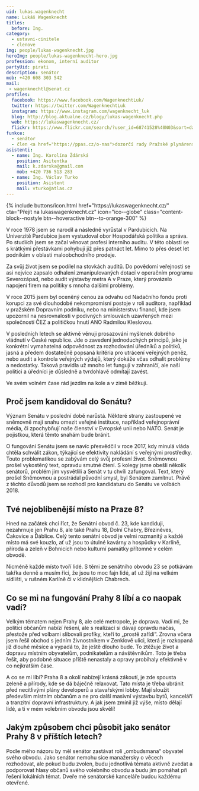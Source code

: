 ```yaml
---
uid: lukas.wagenknecht
name: Lukáš Wagenknecht
titles:
  before: Ing.
category:
  - ustavni-cinitele
  - clenove
img: people/lukas-wagenknecht.jpg
heroImg: people/lukas-wagenknecht-hero.jpg
profession: ekonom, interní auditor
partyUid: pirati
description: senátor
mob: +420 608 303 542
mail:
 - wagenknechtl@senat.cz
profiles:
  facebook: https://www.facebook.com/WagenknechtLuk/
  twitter: https://twitter.com/WagenknechtLuk
  instagram: https://www.instagram.com/wagenknecht_luk
  blog: http://blog.aktualne.cz/blogy/lukas-wagenknecht.php
  web: https://lukaswagenknecht.cz/
  flickr: https://www.flickr.com/search/?user_id=68741528%40N03&sort=date-taken-desc&view_all=1&text=luk%C3%A1%C5%A1%20wagenknecht 
funkce:
  - senátor
  - člen <a href="https://ppas.cz/o-nas">dozorčí rady Pražské plynárenské, a.s.</a>
asistenti:
  - name: Ing. Karolína Ždárská
    position: Asitentka
    mail: k.zdarska@gmail.com
    mob: +420 736 513 283
  - name: Ing. Václav Turko
    position: Asistent
    mail: vturko@atlas.cz
---
```

<div class="mb-4">
{% include buttons/icon.html href="https://lukaswagenknecht.cz/" cta="Přejít na lukaswagenknecht.cz" icon="ico--globe" class="content-block--nostyle btn--hoveractive btn--to-orange-300" %}
</div>

V roce 1978 jsem se narodil a následně vyrůstal v Pardubicích. Na Univerzitě Pardubice jsem vystudoval obor Hospodářská politika a správa. Po studiích jsem se začal věnovat profesi interního auditu. V této oblasti se s krátkými přestávkami pohybuji již přes patnáct let. Mimo to přes deset let podnikám v oblasti maloobchodního prodeje.

Za svůj život jsem se podílel na stovkách auditů. Do povědomí veřejnosti se asi nejvíce zapsalo odhalení zmanipulovaných dotací v operačním programu Severozápad, nebo audit výstavby metra A v Praze, který provázelo napojení firem na politiky s mnoha dalšími problémy.

V roce 2015 jsem byl oceněný cenou za odvahu od Nadačního fondu proti korupci za své dlouhodobé nekompromisní postoje v roli auditora, například v pražském Dopravním podniku, nebo na ministerstvu financí, kde jsem upozornil na nesrovnalosti v podivných smlouvách uzavřených mezi společností ČEZ a političkou hnutí ANO Radmilou Kleslovou.

V posledních letech se aktivně věnuji prosazování myšlenek dobrého vládnutí v České republice. Jde o zavedení jednoduchých principů, jako je konkrétní vymahatelná odpovědnost za rozhodování úředníků a politiků, jasná a předem dostatečně popsaná kritéria pro utrácení veřejných peněz, nebo audit a kontrola veřejných výdajů, který dokáže včas odhalit problémy a nedostatky. Taková pravidla už mnoho let fungují v zahraničí, ale naši politici a úředníci je důsledně a tvrdohlavě odmítají zavést.

Ve svém volném čase rád jezdím na kole a v zimě běžkuji.


## Proč jsem kandidoval do Senátu?

Význam Senátu v poslední době narůstá. Některé strany zastoupené ve
sněmovně mají snahu omezit veřejné instituce, například veřejnoprávní
média, či zpochybňují naše členství v Evropské unii nebo NATO. Senát je
pojistkou, která těmto snahám bude bránit.

O fungování Senátu jsem se navíc přesvědčil v roce 2017, kdy minulá
vláda chtěla schválit zákon, týkající se efektivity nakládání s veřejnými
prostředky. Touto problematikou se zabývám celý svůj profesní život.
Sněmovnou prošel vykostěný text, opravdu smutné čtení. S kolegy jsme obešli
několik senátorů, problém jim vysvětlili a Senát v tu chvíli
zafungoval. Text, který prošel Sněmovnou a postrádal původní smysl, byl
Senátem zamítnut. Právě z těchto důvodů jsem se rozhodl pro kandidaturu do
Senátu ve volbách 2018.


## Tvé nejoblíbenější místo na Praze 8?

Hned na začátek chci říct, že Senátní obvod č. 23, kde kandiduji,
nezahrnuje jen Prahu 8, ale také Prahu 18, Dolní Chabry, Březiněves,
Čakovice a Ďáblice. Celý tento senátní obvod je velmi rozmanitý a každé
místo má své kouzlo, ať už jsou to útulné kavárny a hospůdky v Karlíně,
příroda a zeleň v Bohnicích nebo kulturní památky přítomné v celém obvodě.

Nicméně každé místo tvoří lidé. S těmi ze senátního obvodu 23 se potkávám
takřka denně a musím říci, že jsou to moc fajn lidé, ať už žijí na velkém
sídlišti, v rušném Karlíně či v klidnějších Chabrech.

## Co se mi na fungování Prahy 8 líbí a co naopak vadí?

Velkým tématem nejen Prahy 8, ale celé metropole, je doprava. Vadí mi, že
politici občanům nabízí řešení, ale s realizací si dávají opravdu načas,
přestože před volbami slibovali profíky, kteří to „prostě zařídí“. Zrovna
včera jsem řešil obchod s jedním živnostníkem v Zenklově ulici, která je
rozkopaná již dlouhé měsíce a vypadá to, že ještě dlouho bude. To ztěžuje
život a dopravu místním obyvatelům, podnikatelům a návštěvníkům. Toto je
třeba řešit, aby podobné situace příště nenastaly a opravy probíhaly
efektivně v co nejkratším čase.

A co se mi líbí? Praha 8 a okolí nabízejí krásná zákoutí, je zde spousta
zeleně a přírody, kde se dá báječně relaxovat. Tato místa je třeba ubránit
před necitlivými plány developerů a stavařskými lobby. Mají sloužit
především místním občanům a ne pro další masivní výstavbu bytů, kanceláří a
tranzitní dopravní infrastruktury. A jak jsem zmínil již výše, místo
dělají lidé, a ti v mém volebním obvodu jsou skvělí!

## Jakým způsobem chci působit jako senátor Prahy 8 v příštích letech?

Podle mého názoru by měl senátor zastávat roli „ombudsmana“ obyvatel svého
obvodu. Jako senátor nemohu sice manažersky o věcech rozhodovat, ale pokud
budu zvolen, budu jednotlivá témata aktivně zvedat a podporovat hlasy
občanů svého volebního obvodu a budu jim pomáhat při řešení lokálních
témat. Dveře mé senátorské kanceláře budou každému otevřené.
